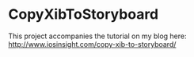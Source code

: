 # CopyXibToStoryboard

This project accompanies the tutorial on my blog here: http://www.iosinsight.com/copy-xib-to-storyboard/
